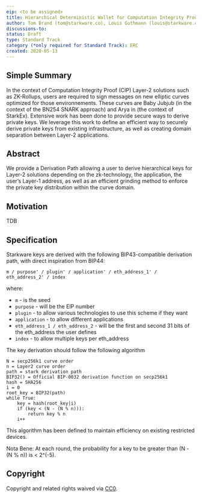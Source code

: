 ```yaml
---
eip: <to be assigned>
title: Hierarchical Deterministic Wallet for Computation Integrity Proof (CIP) Layer-2
author: Tom Brand (tom@starkware.co), Louis Guthmann (louis@starkware.co)
discussions-to: 
status: Draft
type: Standard Track 
category (*only required for Standard Track): ERC
created: 2020-05-13
---
```


## Simple Summary
In the context of Computation Integrity Proof (CIP) Layer-2 solutions such as ZK-Rollups, users are required to sign messages on new elliptic curves optimized for those environnements. These curves are Baby Jubjub (in the context of the BN254 SNARK approach) and Arya in (the context of StarkEx). Extensive work has been done to provide secure ways to derive private keys. We leverage this work to define an efficient way to securely derive private keys from existing infrastructure, as well as creating domain separation between Layer-2 applications.

## Abstract
We provide a Derivation Path allowing a user to derive hierarchical keys for Layer-2 solutions depending on the zk-technology, the application, the user’s Layer-1 address, as well as an efficient grinding method to enforce the private key distribution within the curve domain.

## Motivation
TDB

## Specification
Starkware keys are derived with the following BIP43-compatible derivation path, with direct inspiration from BIP44:
```
m / purpose' / plugin' / application' / eth_address_1' / eth_address_2' / index
```
where:
* `m` - is the seed
* `purpose` - will be the EIP number
* `plugin` - to allow various technologies to use this scheme if they want
* `application` - to allow different applications
* `eth_address_1 / eth_address_2` - will be the first and second 31 bits of the eth_address the user defines
* `index` - to allow multiple keys per eth_address

The key derivation should follow the following algorithm
```
N = secp256k1 curve order
n = Layer2 curve order								
path = stark derivation path
BIP32() = Official BIP-0032 derivation function on secp256k1
hash = SHA256
i = 0
root_key = BIP32(path)
while True:
	key = hash(root_key|i)
	if (key < (N - (N % n))):
		return key % n
	i++
```
This algorithm has been defined to maintain efficiency on existing restricted devices. 

Nota Bene: At each round, the probability for a key to be greater than (N - (N % n)) is < 2^(-5).

## Copyright
Copyright and related rights waived via [CC0](https://creativecommons.org/publicdomain/zero/1.0/).

